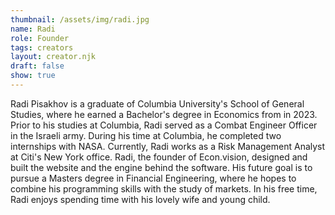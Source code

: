 ```yaml
---
thumbnail: /assets/img/radi.jpg
name: Radi
role: Founder
tags: creators
layout: creator.njk
draft: false
show: true
---
```

Radi Pisakhov is a graduate of Columbia University's School of General Studies, where he earned a Bachelor's degree in Economics from in 2023. Prior to his studies at Columbia, Radi served as a Combat Engineer Officer in the Israeli army. During his time at Columbia, he completed two internships with NASA. Currently, Radi works as a Risk Management Analyst at Citi's New York office. Radi, the founder of Econ.vision, designed and built the website and the engine behind the software. His future goal is to pursue a Masters degree in Financial Engineering, where he hopes to combine his programming skills with the study of markets. In his free time, Radi enjoys spending time with his lovely wife and young child.